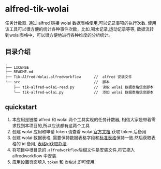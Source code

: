 # alfred-tik-wolai
任务计数器. 通过 alfred 链接 wolai 数据表格使用,可以记录事项的执行次数. 使用该工具可以很方便的统计各种事件次数，比如,喝水记录,运动记录等等, 数据流转到wolai表格中，可以很方便地进行各种维度的分析统计。


## 目录介绍
```text
.
├── LICENSE
├── README.md
├── Tik-Alfred-Wolai.alfredworkflow      //  alfred 安装文件
└── src                                  //  脚本
    ├── tik-alfred-wolai-read.py         //  读取 wolai 数据表格信息脚本
    └── tik-alfred-wolai.py              //  添加 wolai 数据表格信息脚本

```

## quickstart
1. 本应用是链接 alfred 和 wolai 两个工具实现的任务计数器, 相信大家是带着需求找到本项目的,所以应该都有这两个工具
1. 创建 wolai 应用和申请 token 请查看 wolai [官方文档](https://www.wolai.com/wolai/7FB9PLeqZ1ni9FfD11WuUi).获取 token 后备用
2. 创建 wolai 数据表格, 需要保持数据表格字段和[标准表格](https://www.wolai.com/fagzn/rjqSQXQc9tgVHPsqbQY5ta)保持一致.然后获取表格的 id 备用, [表格id获取办法](https://www.wolai.com/wolai/2kRSq4mVwxCUUcUhrgnQgp).
1. 将项目中根目录的`.alfredworkflow`后缀文件是安装文件,将它拖入 alfredworkflow 中安装.
2. 应用设置页面填入 `token` 和 `表格id` 即可使用.